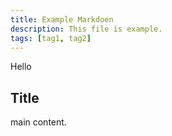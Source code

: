 ```yaml
---
title: Example Markdoen
description: This file is example.
tags: [tag1, tag2]
---
```


Hello

## Title
main content.
